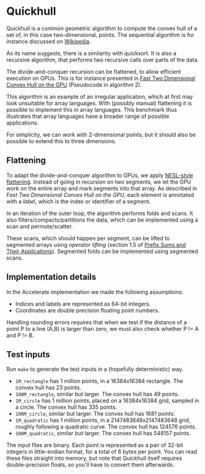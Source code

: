 # Quickhull

Quickhull is a common geometric algorithm to compute the convex hull of a set of, in this case two-dimensional, points.
The sequential algorithm is for instance discussed on [Wikipedia](https://en.wikipedia.org/wiki/Quickhull).

As its name suggests, there is a similarity with quicksort. It is also a recursive algorithm, that performs two recursive calls over parts of the data.

The divide-and-conquer recursion can be flattened, to allow efficient execution on GPUs. This is for instance presented in [Fast Two Dimensional Convex Hull on the GPU](https://faculty.iiit.ac.in/~kkishore/ainaHull.pdf) (Pseudocode in algorithm 2).

This algorithm is an example of an irregular application, which at first may look unsuitable for array languages. With (possibly manual) flattening it is possible to implement this in array languages. This benchmark thus illustrates that array languages have a broader range of possible applications.

For simplicity, we can work with 2-dimensional points, but it should also be possible to extend this to three dimensions.

## Flattening
To adapt the divide-and-conquer algorithm to GPUs, we apply [NESL-style flattening](https://www.cs.cmu.edu/~guyb/papers/Nesl3.1.pdf). Instead of going in recursion on two segments, we let the GPU work on the entire array and mark segments into that array. As described in *Fast Two Dimensional Convex Hull on the GPU*, each element is annotated with a *label*, which is the index or identifier of a segment.

In an iteration of the outer loop, the algorithm performs folds and scans. It also filters/compacts/partitions the data, which can be implemented using a scan and permute/scatter.

These scans, which should happen per segment, can be lifted to segmented arrays using *operator lifting* (section 1.5 of [Prefix Sums and Their Applications](https://www.cs.cmu.edu/~guyb/papers/Ble93.pdf)).
Segmented folds can be implemented using segmented scans.

## Implementation details
In the Accelerate implementation we made the following assumptions:
- Indices and labels are represented as 64-bit integers.
- Coordinates are double precision floating point numbers.

Handling rounding errors requires that when we test if the distance of a point P to a line (A,B) is larger than zero, we must also check whether P != A and P != B.

## Test inputs

Run `make` to generate the test inputs in a (hopefully deterministic)
way.

- `1M_rectangle` has 1 million points, in a 16384x16384 rectangle. The
  convex hull has 23 points.
- `100M_rectangle`, similar but larger. The convex hull has 49
  points.
- `1M_circle` has 1 million points, placed on a 16384x16384 grid,
  sampled in a circle. The convex hull has 335 points.
- `100M_circle`, similar but larger. The convex hull has 1681 points.
- `1M_quadratic` has 1 million points, in a 2147483648x2147483648
  grid, roughly following a quadratic curve. The convex hull has
  124576 points.
- `100M_quadratic`, similar but larger. The convex hull has 548157
  points.

The input files are binary. Each point is represented as a pair of
32-bit integers in little-endian format, for a total of 8 bytes per
point. You can read these files straight into memory, but note that
Quickhull itself requires double-precision floats, so you'll have to
convert them afterwards.
